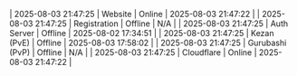 | 2025-08-03 21:47:25 | Website | Online | 2025-08-03 21:47:22 |
| 2025-08-03 21:47:25 | Registration | Offline | N/A |
| 2025-08-03 21:47:25 | Auth Server | Offline | 2025-08-02 17:34:51 |
| 2025-08-03 21:47:25 | Kezan (PvE) | Offline | 2025-08-03 17:58:02 |
| 2025-08-03 21:47:25 | Gurubashi (PvP) | Offline | N/A |
| 2025-08-03 21:47:25 | Cloudflare | Online | 2025-08-03 21:47:22 |
